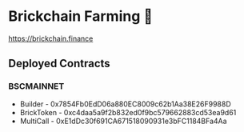 # Brickchain Farming 🥞

https://brickchain.finance

## Deployed Contracts

### BSCMAINNET

- Builder    - 0x7854Fb0EdD06a880EC8009c62b1Aa38E26F9988D
- BrickToken - 0xc4daa5a9f2b832ed0f9bc579662883cd53ea9d61
- MultiCall  - 0xE1dDc30f691CA671518090931e3bFC1184BFa4Aa
